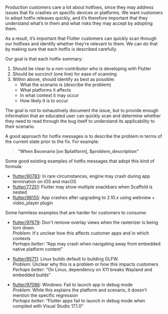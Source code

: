 Production customers care a lot about hotfixes, since they may address issues
that fix crashes on specific devices or platforms. We want customers to adopt
hotfix releases quickly, and it’s therefore important that they understand
what’s in them and what risks they may accept by adopting them.

As a result, it’s important that Flutter customers can quickly scan through our
hotfixes and identify whether they’re relevant to them. We can do that by making
sure that each hotfix is described carefully.

Our goal is that each hotfix summary:

1. Should be clear to a non-contributor who is developing with Flutter
1. Should be succinct (one line) for ease of scanning
1. Within above, should identify as best as possible:
   - What the scenario is (describe the problem)
   - What platforms it affects
   - In what context it may occur
   - How likely it is to occur

The goal is not to exhaustively document the issue, but to provide enough
information that an educated user can quickly scan and determine whether they
need to read through the bug itself to understand its applicability to their
scenario.

A good approach for hotfix messages is to describe the problem in terms of the
current state prior to the fix. For example:

> **“When $scenario [on $platform], $problem_description”**

Some good existing examples of hotfix messages that adopt this kind of formula:

- [flutter/90783](https://github.com/flutter/flutter/issues/90783): In rare
  circumstances, engine may crash during app termination on iOS and macOS
- [flutter/77251](https://github.com/flutter/flutter/issues/77251): Flutter may
  show multiple snackbars when Scaffold is nested
- [flutter/98155](https://github.com/flutter/flutter/issues/98155): App crashes
  after upgrading to 2.10.x using webview + video_player plugin

Some harmless examples that are harder for customers to consume:

- [flutter/97679](https://github.com/flutter/flutter/issues/97679): Don't remove
  overlay views when the rasterizer is being torn down. <br> _Problem_: It's
  unclear how this affects customer apps and in which contexts <br> _Perhaps
  better_: “App may crash when navigating away from embedded native platform
  content”

- [flutter/95711](https://github.com/flutter/flutter/issues/95711): Linux builds
  default to building GLFW. <br> _Problem_: Unclear why this is a problem or how
  this impacts customers <br> _Perhaps better_: “On Linux, dependency on X11
  breaks Wayland and embedded builds”

- [flutter/97086](https://github.com/flutter/flutter/issues/97086): Windows:
  Fail to launch app in debug mode <br> _Problem_: While this explains the
  platform and scenario, it doesn’t mention the specific regression <br>
  _Perhaps better_: “Flutter apps fail to launch in debug mode when compiled
  with Visual Studio 17.1.0”
